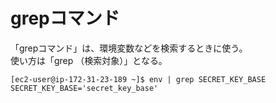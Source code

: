 # grepコマンド
「grepコマンド」は、環境変数などを検索するときに使う。  
使い方は「grep （検索対象）」となる。
  
```
[ec2-user@ip-172-31-23-189 ~]$ env | grep SECRET_KEY_BASE
SECRET_KEY_BASE='secret_key_base'
```
